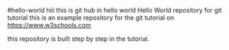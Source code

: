 #hello-world
hiii
this is git hub in hello world
Hello World repository for git
tutorial
this is an example repository for the git tutorial on 
https://www.w3schools.com

this repository is built step by step in the tutorial.
